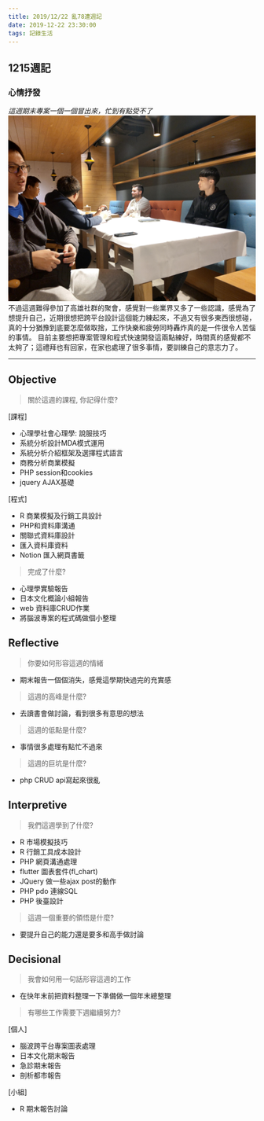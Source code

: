 ```yaml
---
title: 2019/12/22 亂78遭週記
date: 2019-12-22 23:30:00
tags: 記錄生活
---
```

## **1215週記**

### 心情抒發
*這週期末專案一個一個冒出來，忙到有點受不了*
![](https://raw.githubusercontent.com/kidneyweakx/img-host/image/image/2019122201.jpg)
不過這週難得參加了高雄社群的聚會，感覺對一些業界又多了一些認識，感覺為了想提升自己，近期很想把跨平台設計這個能力練起來，不過又有很多東西很想碰，真的十分猶豫到底要怎麼做取捨，工作快樂和疲勞同時轟炸真的是一件很令人苦惱的事情。
目前主要想把專案管理和程式快速開發這兩點練好，時間真的感覺都不太夠了；這禮拜也有回家，在家也處理了很多事情，要訓練自己的意志力了。

---

## **Objective**

> 關於這週的課程, 你記得什麼?

[課程]
- 心理學社會心理學: 說服技巧
- 系統分析設計MDA模式運用
- 系統分析介紹框架及選擇程式語言
- 商務分析商業模擬
- PHP session和cookies
- jquery AJAX基礎

[程式]
- R 商業模擬及行銷工具設計
- PHP和資料庫溝通
- 關聯式資料庫設計
- 匯入資料庫資料
- Notion 匯入網頁書籤

> 完成了什麼?

- 心理學實驗報告
- 日本文化概論小組報告
- web 資料庫CRUD作業
- 將腦波專案的程式碼做個小整理


## **Reflective**

> 你要如何形容這週的情緒

* 期末報告一個個消失，感覺這學期快過完的充實感

> 這週的高峰是什麼?

* 去讀書會做討論，看到很多有意思的想法

> 這週的低點是什麼?

* 事情很多處理有點忙不過來

> 這週的巨坑是什麼?

* php CRUD api寫起來很亂

## **Interpretive**

> 我們這週學到了什麼?

- R 市場模擬技巧
- R 行銷工具成本設計
- PHP 網頁溝通處理
- flutter 圖表套件(fl_chart)
- JQuery 做一些ajax post的動作
- PHP pdo 連線SQL
- PHP 後臺設計

> 這週一個重要的領悟是什麼?

* 要提升自己的能力還是要多和高手做討論

## **Decisional**

> 我會如何用一句話形容這週的工作

* 在快年末前把資料整理一下準備做一個年末總整理

> 有哪些工作需要下週繼續努力?

[個人]
- 腦波跨平台專案圖表處理
- 日本文化期末報告
- 急診期末報告
- 剖析都市報告

[小組]
- R 期末報告討論

